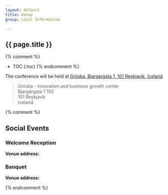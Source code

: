 ```yaml
---
layout: default
title: Venue
group: Local Information

---
```


## {{ page.title }}

{% comment %}
* TOC
{:toc}
{% endcomment %}

The conference will be held at [Gróska, Bjargargata 1, 101 Reykjavik, Iceland](https://groska.is/en/home/)

  > Gróska - innovation and business growth center  
  > Bjargargata 1 102  
  > 101 Reykjavík  
  > Iceland

{% comment %}


## Social Events

### Welcome Reception

**Venue address:**

  >   
  >   
  >   

  >   

### Banquet

**Venue address:**

  >   
  >   
  >   

  >   


{% endcomment %}
